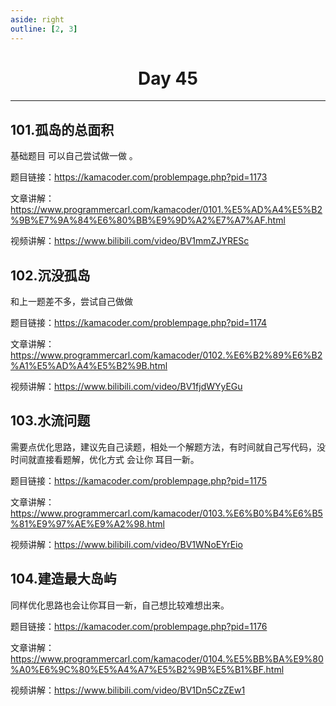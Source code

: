 ```yaml
---
aside: right
outline: [2, 3]
---
```


<h1 style="text-align: center; font-weight: bold;">Day 45</h1>

---

## 101.孤岛的总面积

基础题目 可以自己尝试做一做 。

题目链接：https://kamacoder.com/problempage.php?pid=1173

文章讲解：https://www.programmercarl.com/kamacoder/0101.%E5%AD%A4%E5%B2%9B%E7%9A%84%E6%80%BB%E9%9D%A2%E7%A7%AF.html

视频讲解：https://www.bilibili.com/video/BV1mmZJYRESc

## 102.沉没孤岛

和上一题差不多，尝试自己做做

题目链接：https://kamacoder.com/problempage.php?pid=1174

文章讲解：https://www.programmercarl.com/kamacoder/0102.%E6%B2%89%E6%B2%A1%E5%AD%A4%E5%B2%9B.html

视频讲解：https://www.bilibili.com/video/BV1fjdWYyEGu

## 103.水流问题

需要点优化思路，建议先自己读题，相处一个解题方法，有时间就自己写代码，没时间就直接看题解，优化方式 会让你 耳目一新。

题目链接：https://kamacoder.com/problempage.php?pid=1175

文章讲解：https://www.programmercarl.com/kamacoder/0103.%E6%B0%B4%E6%B5%81%E9%97%AE%E9%A2%98.html

视频讲解：https://www.bilibili.com/video/BV1WNoEYrEio

## 104.建造最大岛屿

同样优化思路也会让你耳目一新，自己想比较难想出来。

题目链接：https://kamacoder.com/problempage.php?pid=1176

文章讲解：https://www.programmercarl.com/kamacoder/0104.%E5%BB%BA%E9%80%A0%E6%9C%80%E5%A4%A7%E5%B2%9B%E5%B1%BF.html

视频讲解：https://www.bilibili.com/video/BV1Dn5CzZEw1
